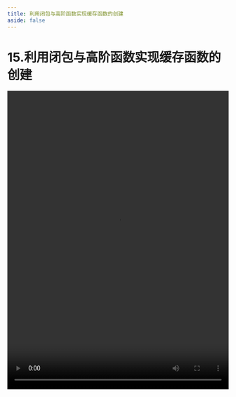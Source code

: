 ```yaml
---
title: 利用闭包与高阶函数实现缓存函数的创建
aside: false
---
```


# 15.利用闭包与高阶函数实现缓存函数的创建

<video autoplay src="http://qn.chinavanes.com/interview/project-interview/15.利用闭包与高阶函数实现缓存函数的创建.mp4" controls controlsList="nodownload" width="100%" height="680"/>
